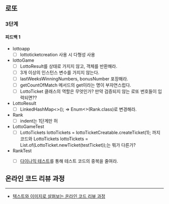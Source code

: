 ## 로또

### 3단계
#### 피드백 1

* lottoapp
  - [ ] lottoticketcreation 사용 시 다형성 사용
* lottoGame
  - [ ] LottoResult를 상태로 가지지 않고, 객체를 반환해라.
  - [ ] 3개 이상의 인스턴스 변수를 가지지 않는다.
  - [ ] lastWeeksWinningNumbers, bonusNumber 포장해라.
  - [ ] getCountOfMatch 메서드의 get이라는 명이 부자연스럽다.
  - [ ] LottoTicket 클래스의 역할은 무엇인가? 만약 검증되지 않는 로또 번호들이 입력되면??
* LottoResult
  - [ ] LinkedHashMap<>(); => Enum<>(Rank.class)로 변경해라.
* Rank
  - [ ] indent는 1단계만 허
* LottoGameTest
  - [ ] LottoTickets lottoTickets = lottoTicketCreatable.createTicket(1); 까지 코드와
    LottoTickets lottoTickets = List.of(LottoTicket.newTicket(testTicket));는 뭐가 다른가?
* RankTest
  - [ ] [다이나믹 테스트](https://woowacourse.github.io/javable/2020-07-31/dynamic-test)를 통해 테스트 코드의 중복을 줄여라.




## 온라인 코드 리뷰 과정

------

- [텍스트와 이미지로 살펴보는 온라인 코드 리뷰 과정](https://github.com/next-step/nextstep-docs/tree/master/codereview)